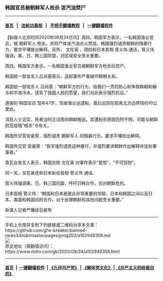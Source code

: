 ### 韩国官员被朝鲜军人枪杀 泼汽油焚尸
------------------------

#### [首页](https://github.com/gfw-breaker/banned-news3/blob/master/README.md) &nbsp;&nbsp;|&nbsp;&nbsp; [法轮功真相](https://github.com/begood0513/basic/blob/master/README.md)  &nbsp;&nbsp;|&nbsp;&nbsp; [手把手翻墙教程](https://github.com/gfw-breaker/guides/wiki)  &nbsp;&nbsp;|&nbsp;&nbsp; [一键翻墙软件](https://github.com/gfw-breaker/nogfw/blob/master/README.md)  



<div><div class="post_content" itemprop="articleBody">
 <p>
  【新唐人北京时间2020年09月24日讯】周四，韩国军方表示，一名韩国渔业官员，被
  <ok href="https://www.ntdtv.com/gb/朝鲜军人.htm">
   朝鲜军人
  </ok>
  枪杀，并将尸体泼汽油点火焚烧。韩国强烈谴责朝鲜的残暴行为，要求平壤做出解释。另外，
  <ok href="https://www.ntdtv.com/gb/文在寅.htm">
   文在寅
  </ok>
  ，周四和日本首相
  <ok href="https://www.ntdtv.com/gb/菅义伟.htm">
   菅义伟
  </ok>
  通话，菅义伟强调，美、日、韩三国同盟，对区域安全至关重要。
 </p>
 <p>
  周四，韩国军方表示，一名韩国渔业官员被朝鲜军方枪杀后焚尸。
 </p>
 <p>
  韩国统一部发言人吕尚基表示，这起事件严重破坏韩朝关系。
 </p>
 <p>
  韩国统一部发言人 吕尚基：“朝鲜军方的行为，给我们一贯的耐心和争取韩朝和解与和平泼冷水，违背了我国人民的愿望，我们对此表示强烈抗议。”
 </p>
 <p>
  遇害的
  <ok href="https://www.ntdtv.com/gb/韩国官员.htm">
   韩国官员
  </ok>
  现年47岁，驾驶渔业巡逻船，最后出现在距离北方边界线约10公里处。
 </p>
 <p>
  消息人士证实，死者当时正试图向朝鲜叛逃。其遭射杀原因仍然不明，可能与朝鲜防范疫情“格杀”令有关。
 </p>
 <p>
  韩国外交官安豪荣，强烈谴责
  <ok href="https://www.ntdtv.com/gb/朝鲜军人.htm">
   朝鲜军人
  </ok>
  的残暴行为，要求平壤给出解释。
 </p>
 <p>
  韩国外交官 安豪荣：“我军强烈谴责这种暴行，并强烈要求朝鲜作出解释并惩处肇事者。”
 </p>
 <p>
  青瓦台发言人表示，韩国总统
  <ok href="https://www.ntdtv.com/gb/文在寅.htm">
   文在寅
  </ok>
  对事件表示“震惊”，“不可饶恕”。
 </p>
 <p>
  同一天，文在寅还和日本新任首相
  <ok href="https://www.ntdtv.com/gb/菅义伟.htm">
   菅义伟
  </ok>
  通话。
 </p>
 <p>
  菅义伟强调美、日、韩三国同盟，呼吁日韩合作，应对朝鲜危机。
 </p>
 <p>
  日本首相 菅义伟：“韩国和日本是彼此非常重要的邻居，日本和韩国之间以及日本，美国和韩国间的合作，对于处理朝鲜和其他问题至关重要。”
 </p>
 <p>
  新唐人记者严曦综合报导
 </p>
 <div class="single_ad">
 </div>
</div>
</div>
<hr/>
手机上长按并复制下列链接或二维码分享本文章：<br/>
https://github.com/gfw-breaker/banned-news3/blob/master/pages/prog202/a102948358.md <br/>
<a href='https://github.com/gfw-breaker/banned-news3/blob/master/pages/prog202/a102948358.md'><img src='https://github.com/gfw-breaker/banned-news3/blob/master/pages/prog202/a102948358.md.png'/></a> <br/>
原文地址（需翻墙访问）：https://www.ntdtv.com/gb/2020/09/24/a102948358.html


------------------------
#### [首页](https://github.com/gfw-breaker/banned-news3/blob/master/README.md) &nbsp;|&nbsp; [一键翻墙软件](https://github.com/gfw-breaker/nogfw/blob/master/README.md) &nbsp;| [《九评共产党》](https://github.com/gfw-breaker/9ping.md/blob/master/README.md#九评之一评共产党是什么) | [《解体党文化》](https://github.com/gfw-breaker/jtdwh.md/blob/master/README.md) | [《共产主义的终极目的》](https://github.com/gfw-breaker/gczydzjmd.md/blob/master/README.md)


<img src='http://gfw-breaker.win/banned-news3/pages/prog202/a102948358.md' width='0px' height='0px'/>
